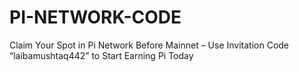 # PI-NETWORK-CODE
Claim Your Spot in Pi Network Before Mainnet – Use Invitation Code “laibamushtaq442” to Start Earning Pi Today
